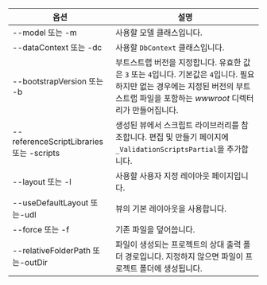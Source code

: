 <!-- Options common to Razor Pages and Controller -->
| 옵션               | 설명|
| ----------------- | ------------ |
| --model 또는 -m  | 사용할 모델 클래스입니다. |
| --dataContext 또는 -dc  | 사용할 `DbContext` 클래스입니다. |
| --bootstrapVersion 또는 -b  | 부트스트랩 버전을 지정합니다. 유효한 값은 `3` 또는 `4`입니다. 기본값은 `4`입니다. 필요하지만 없는 경우에는 지정된 버전의 부트스트랩 파일을 포함하는 *wwwroot* 디렉터리가 만들어집니다. |
| --referenceScriptLibraries 또는 -scripts |  생성된 뷰에서 스크립트 라이브러리를 참조합니다. 편집 및 만들기 페이지에 `_ValidationScriptsPartial`을 추가합니다. |
| --layout 또는 -l | 사용할 사용자 지정 레이아웃 페이지입니다. |
| --useDefaultLayout 또는-udl | 뷰의 기본 레이아웃을 사용합니다. |
| --force 또는 -f | 기존 파일을 덮어씁니다. |
| --relativeFolderPath 또는-outDir | 파일이 생성되는 프로젝트의 상대 출력 폴더 경로입니다. 지정하지 않으면 파일이 프로젝트 폴더에 생성됩니다. |